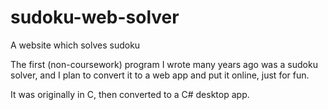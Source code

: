 sudoku-web-solver
=================

A website which solves sudoku

The first (non-coursework) program I wrote many years ago was a sudoku solver, and I plan to convert it to a web app and put it online, just for fun.

It was originally in C, then converted to a C# desktop app.
